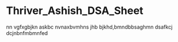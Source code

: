 # Thriver_Ashish_DSA_Sheet
 
 nn
vgfxgbjkn
askbc
nvnaxbvmhns
jhb
bjkhd,bmndbbsaghmn
dsafkcj
dcjnbnfmbmnfed
